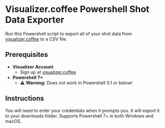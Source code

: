 # Visualizer.coffee Powershell Shot Data Exporter

Run this Powershell script to export all of your shot data from [visualizer.coffee](http://visualizer.coffee) to a CSV file. 

## Prerequisites

- **Visualizer Account**
    - Sign up at [visualizer.coffee](http://visualizer.coffee)
- **Powershell 7+**
    - :warning: **Warning:** Does not work in Powershell 5.1 or below!

## Instructions

You will need to enter your credentials when it prompts you. It will export it to your downloads folder. Supports Powershell 7+ in both Windows and macOS.
